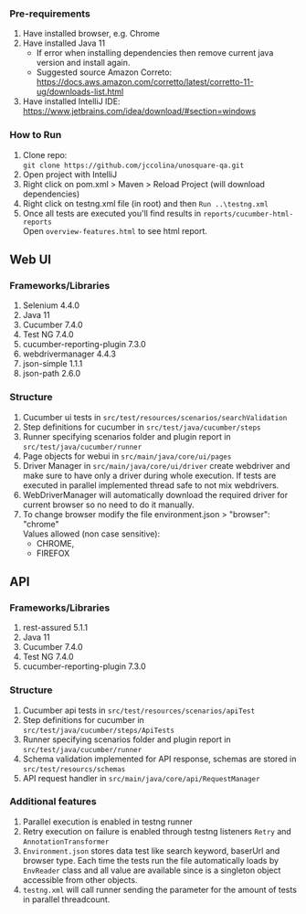 ### Pre-requirements
1. Have installed browser, e.g. Chrome
2. Have installed Java 11
    * If error when installing dependencies then remove current java version and install again.
    * Suggested source Amazon Correto: https://docs.aws.amazon.com/corretto/latest/corretto-11-ug/downloads-list.html
3. Have installed IntelliJ IDE:  https://www.jetbrains.com/idea/download/#section=windows

### How to Run
1. Clone repo:   
```git clone https://github.com/jccolina/unosquare-qa.git```
2. Open project with IntelliJ  
3. Right click on pom.xml > Maven > Reload Project (will download dependencies)
4. Right click on testng.xml file (in root) and then ``Run ..\testng.xml``
5. Once all tests are executed you'll find results in ``reports/cucumber-html-reports``  
Open ``overview-features.html`` to see html report.

## Web UI
### Frameworks/Libraries
1. Selenium  4.4.0
2. Java 11
3. Cucumber 7.4.0
4. Test NG 7.4.0
6. cucumber-reporting-plugin 7.3.0
7. webdrivermanager 4.4.3
8. json-simple 1.1.1
9. json-path 2.6.0

### Structure
1. Cucumber ui tests in ``src/test/resources/scenarios/searchValidation``  
3. Step definitions for cucumber in ``src/test/java/cucumber/steps``  
4. Runner specifying scenarios folder and plugin report in ``src/test/java/cucumber/runner``  
5. Page objects for webui in ``src/main/java/core/ui/pages``  
6. Driver Manager in ``src/main/java/core/ui/driver`` create webdriver and make sure to have only a driver during whole execution. 
If tests are executed in parallel implemented thread safe to not mix webdrivers.
11. WebDriverManager will automatically download the required driver for current browser so no need to do it manually.  
14. To change browser modify the file environment.json > "browser": "chrome"  
    Values allowed (non case sensitive):  
    * CHROME,
    * FIREFOX
    
## API
### Frameworks/Libraries
1. rest-assured 5.1.1
2. Java 11
3. Cucumber 7.4.0
4. Test NG 7.4.0
5. cucumber-reporting-plugin 7.3.0

### Structure
1. Cucumber api tests in ``src/test/resources/scenarios/apiTest``
2. Step definitions for cucumber in ``src/test/java/cucumber/steps/ApiTests``
3. Runner specifying scenarios folder and plugin report in ``src/test/java/cucumber/runner``
4. Schema validation implemented for API response, schemas are stored in ``src/test/resourcs/schemas``
5. API request handler in ``src/main/java/core/api/RequestManager``
### Additional features
1. Parallel execution is enabled in testng runner
2. Retry execution on failure is enabled through testng listeners ``Retry`` and ``AnnotationTransformer``
3. ``Environment.json`` stores data test like search keyword, baserUrl and browser type.
   Each time the tests run the file automatically loads by ``EnvReader`` class and all value are available since is a singleton object accessible from other objects.  
4. ``testng.xml`` will call runner sending the parameter for the amount of tests in parallel threadcount.  